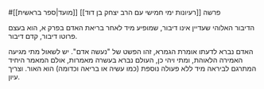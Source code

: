 #פרשה [[רעיונות ימי חמישי עם הרב יצחק בן דוד]]
[[מועד|ספר בראשית]]

הדיבור האלוהי שעדיין אינו דיבור, שמופיע מיד לאחר בריאת האדם בפרק א,
הוא בעצם פרוטו דיבור, קדם דיבור.

האדם נברא לדעתו אומרת הגמרא, זהו הפשט של "נעשה אדם".
יש לשאול מתי מגיעה האמירה הלאוהת, ומתי ויהי כן,
העולם נברא בעשרה מאמרות, אולם המאמר היחיד המתרגם לביראה מיד ללא פעולה נוספת (כמו עשיה או בריאה וכדומה) הוא האור.
וצריך עיון.

